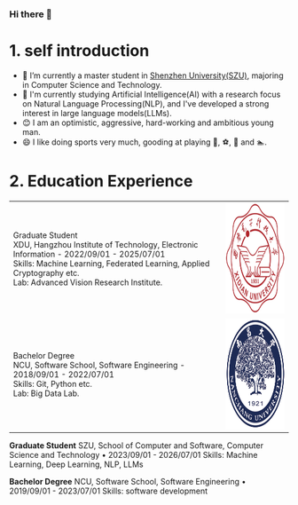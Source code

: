 ### Hi there 👋

# 1. self introduction
* 🔭 I’m currently a master student in [Shenzhen University(SZU)](https://www.szu.edu.cn/), majoring in Computer Science and Technology.
* 🌱 I'm currently studying Artificial Intelligence(AI) with a research focus on Natural Language Processing(NLP), and I've developed a strong interest in large language models(LLMs).
* 😊 I am an optimistic, aggressive, hard-working and ambitious young man.
* 😄 I like doing sports very much, gooding at playing 🏀, ⚽, 🏸 and 🏊‍.

# 2. Education Experience
<table>
  <tr>
    <td>
      Graduate Student<br>
      XDU, Hangzhou Institute of Technology, Electronic Information - 2022/09/01 - 2025/07/01<br>
      Skills: Machine Learning, Federated Learning, Applied Cryptography etc.<br>
      Lab: Advanced Vision Research Institute.<br>
    </td>
    <td>
      <img src="https://github.com/ZhangIvan1/ZhangIvan1/raw/main/images/xdu.png" alt="Xidian University Logo" style="height:200px;width:200px;"/><br>
    </td>
  </tr>

  <tr>
    <td>
      Bachelor Degree<br>
      NCU, Software School, Software Engineering - 2018/09/01 - 2022/07/01<br>
      Skills: Git, Python etc.<br>
      Lab: Big Data Lab.<br>
    </td>
    <td>
      <img src="https://github.com/ZhangIvan1/ZhangIvan1/raw/main/images/ncu.png" alt="Nanchang University Logo" style="height:200px;width:200px;"/>
    </td>
  </tr>
</table>



**Graduate Student**
SZU, School of Computer and Software, Computer Science and Technology • 2023/09/01 - 2026/07/01
Skills: Machine Learning, Deep Learning, NLP, LLMs

**Bachelor Degree**
NCU, Software School, Software Engineering • 2019/09/01 - 2023/07/01
Skills: software development

<!--
**Yuki2L0ve/Yuki2L0ve** is a ✨ _special_ ✨ repository because its `README.md` (this file) appears on your GitHub profile.

Here are some ideas to get you started:

- 🔭 I’m currently working on ...
- 🌱 I’m currently learning ...
- 👯 I’m looking to collaborate on ...
- 🤔 I’m looking for help with ...
- 💬 Ask me about ...
- 📫 How to reach me: ...
- 😄 Pronouns: ...
- ⚡ Fun fact: ...
-->
